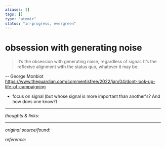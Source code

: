 ```yaml
---
aliases: []
tags: []
type: "atomic"
status: "in-progress, evergreen"
---
```


# obsession with generating noise

> It’s the obsession with generating noise, regardless of signal. It’s the reflexive alignment with the status quo, whatever it may be. 

-- George Monbiot <https://www.theguardian.com/commentisfree/2022/jan/04/dont-look-up-life-of-campaigning>

- focus on signal (but whose signal is more important than another's? And how does one know?)

---

_thoughts & links:_




---

_original source/found:_ 

_reference:_ 
